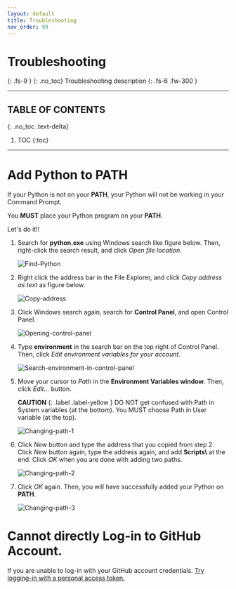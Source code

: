 ```yaml
---
layout: default
title: Troubleshooting
nav_order: 99
---
```


# Troubleshooting
{: .fs-9 }
{: .no_toc}
Troubleshooting description
{: .fs-6 .fw-300 }

---

## TABLE OF CONTENTS
{: .no_toc .text-delta}
1. TOC
{:toc}

---

# Add Python to PATH

If your Python is not on your **PATH**, your Python will not be working in your Command Prompt.

You **MUST** place your Python program on your **PATH**.

Let's do it!!

1. Search for **python.exe** using Windows search like figure below. Then, right-click the search result, and click *Open file location*.

    ![Find-Python](https://github.com/harryseo1992/Pycharm-For-Dummies/blob/gh-pages/assets/images/find_python.png?raw=true "Find Python")

2. Right click the address bar in the File Explorer, and click *Copy address as text* as figure below.

    ![Copy-address](https://github.com/harryseo1992/Pycharm-For-Dummies/blob/gh-pages/assets/images/copy_address_as_text.png?raw=true "Copy address")

3. Click Windows search again, search for **Control Panel**, and open Control Panel.

    ![Opening-control-panel](https://github.com/harryseo1992/Pycharm-For-Dummies/blob/gh-pages/assets/images/opening_control_panel.png?raw=true "Opening control panel")

4. Type **environment** in the search bar on the top right of Control Panel. Then, click *Edit environment variables for your account*.

    ![Search-environment-in-control-panel](https://github.com/harryseo1992/Pycharm-For-Dummies/blob/gh-pages/assets/images/search_environment_in_control_panel.png?raw=true "Search environment in control panel")


5. Move your cursor to *Path* in the **Environment Variables window**. Then, click *Edit...* button.

    **CAUTION**
      {: .label .label-yellow }
          DO NOT get confused with Path in System variables (at the bottom).
          You MUST choose Path in User variable (at the top).

    ![Changing-path-1](https://github.com/harryseo1992/Pycharm-For-Dummies/blob/gh-pages/assets/images/changing_path.png?raw=true "Changing path 1")

6. Click *New* button and type the address that you copied from step 2. Click *New* button again, type the address again, and add **Scripts\\** at the end. Click *OK* when you are done with adding two paths.

    ![Changing-path-2](https://github.com/harryseo1992/Pycharm-For-Dummies/blob/gh-pages/assets/images/changing_path_2.png?raw=true "Changing path 2")

7. Click *OK* again. Then, you will have successfully added your Python on **PATH**.

    ![Changing-path-3](https://github.com/harryseo1992/Pycharm-For-Dummies/blob/gh-pages/assets/images/changing_path_3.png?raw=true "Changing path 3")

# Cannot directly Log-in to GitHub Account.
If you are unable to log-in with your GitHub account credentials. [Try logging-in with a personal access token.](./ui-components/ui-components.md#option-b---log-in-with-personal-access-token)
